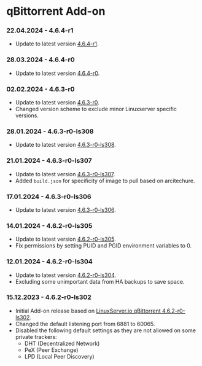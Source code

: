 # qBittorrent Add-on

### 22.04.2024 - 4.6.4-r1 
  - Update to latest version [4.6.4-r1](https://github.com/linuxserver/docker-qbittorrent/releases/tag/4.6.4-r1-ls326).

### 28.03.2024 - 4.6.4-r0 
  - Update to latest version [4.6.4-r0](https://github.com/linuxserver/docker-qbittorrent/releases/tag/4.6.4-r0-ls321).

### 02.02.2024 - 4.6.3-r0 
  - Update to latest version [4.6.3-r0](https://github.com/linuxserver/docker-qbittorrent/releases/tag/4.6.3-r0-ls309).
  - Changed version scheme to exclude minor Linuxserver specific versions.

### 28.01.2024 - 4.6.3-r0-ls308 
  - Update to latest version [4.6.3-r0-ls308](https://github.com/linuxserver/docker-qbittorrent/releases/tag/4.6.3-r0-ls308).

### 21.01.2024 - 4.6.3-r0-ls307 
  - Update to latest version [4.6.3-r0-ls307](https://github.com/linuxserver/docker-qbittorrent/releases/tag/4.6.3-r0-ls307).
  - Added `build.json` for specificity of image to pull based on arcitechure.

### 17.01.2024 - 4.6.3-r0-ls306
  - Update to latest version [4.6.3-r0-ls306](https://github.com/linuxserver/docker-qbittorrent/releases/tag/4.6.3-r0-ls306).

### 14.01.2024 - 4.6.2-r0-ls305
  - Update to latest version [4.6.2-r0-ls305](https://github.com/linuxserver/docker-qbittorrent/releases/tag/4.6.2-r0-ls305).
  - Fix permissions by setting PUID and PGID environment variables to 0.

### 12.01.2024 - 4.6.2-r0-ls304
  - Update to latest version [4.6.2-r0-ls304](https://github.com/linuxserver/docker-qbittorrent/releases/tag/4.6.2-r0-ls304).
  - Excluding some unimportant data from HA backups to save space.

### 15.12.2023 - 4.6.2-r0-ls302
  - Initial Add-on release based on [LinuxServer.io qBittorrent 4.6.2-r0-ls302](https://github.com/linuxserver/docker-qbittorrent/releases/tag/4.6.2-r0-ls302).
  - Changed the default listening port from 6881 to 60065.
  - Disabled the following default settings as they are not allowed on some private trackers:
    - DHT (Decentralized Network)
    - PeX (Peer Exchange)
    - LPD (Local Peer Discovery)

